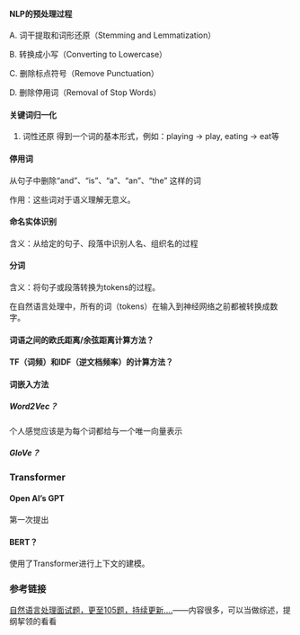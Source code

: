 #### NLP的预处理过程

A. 词干提取和词形还原（Stemming and Lemmatization）

B. 转换成小写（Converting to Lowercase）

C. 删除标点符号（Remove Punctuation）

D. 删除停用词（Removal of Stop Words）

#### 关键词归一化

1. 词性还原
   得到一个词的基本形式，例如：playing -> play, eating -> eat等

#### 停用词

从句子中删除“and”、“is”、“a”、“an”、“the” 这样的词

作用：这些词对于语义理解无意义。

#### 命名实体识别

含义：从给定的句子、段落中识别人名、组织名的过程

#### 分词

含义：将句子或段落转换为tokens的过程。

在自然语言处理中，所有的词（tokens）在输入到神经网络之前都被转换成数字。

#### 词语之间的欧氏距离/余弦距离计算方法？

#### TF（词频）和IDF（逆文档频率）的计算方法？

#### 词嵌入方法

##### Word2Vec？

个人感觉应该是为每个词都给与一个唯一向量表示

##### GloVe？

### Transformer

#### Open AI’s GPT

第一次提出

#### BERT？

使用了Transformer进行上下文的建模。

### 参考链接

[自然语言处理面试题，更至105题，持续更新....](https://zhuanlan.zhihu.com/p/359586395)——内容很多，可以当做综述，提纲挈领的看看